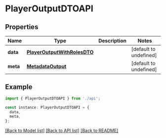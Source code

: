 # PlayerOutputDTOAPI

## Properties

| Name     | Type                                                        | Description | Notes                  |
| -------- | ----------------------------------------------------------- | ----------- | ---------------------- |
| **data** | [**PlayerOutputWithRolesDTO**](PlayerOutputWithRolesDTO.md) |             | [default to undefined] |
| **meta** | [**MetadataOutput**](MetadataOutput.md)                     |             | [default to undefined] |

## Example

```typescript
import { PlayerOutputDTOAPI } from './api';

const instance: PlayerOutputDTOAPI = {
  data,
  meta,
};
```

[[Back to Model list]](../README.md#documentation-for-models) [[Back to API list]](../README.md#documentation-for-api-endpoints) [[Back to README]](../README.md)
